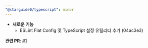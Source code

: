 ```yaml
---
"@starguide0/typescript": minor
---
```


-   **새로운 기능**
    -   ESLint Flat Config 및 TypeScript 설정 유틸리티 추가 (04ac3e3)

**관련 PR**: [#1](https://github.com/starguide0/npm-regstry/pull/1)

